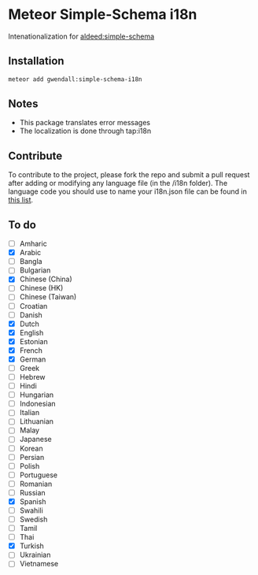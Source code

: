Meteor Simple-Schema i18n
=========================

Intenationalization for [aldeed:simple-schema](http://github.com/aldeed/meteor-simple-schema)

Installation  
------------

``` sh
meteor add gwendall:simple-schema-i18n
```

Notes
-----

- This package translates error messages  
- The localization is done through tap:i18n

Contribute
----------

To contribute to the project, please fork the repo and submit a pull request after adding or modifying any language file (in the /i18n folder).   The language code you should use to name your i18n.json file can be found in [this list](https://github.com/TAPevents/tap-i18n/blob/master/lib/plugin/etc/language_names.js).

To do
-----

- [ ] Amharic
- [x] Arabic
- [ ] Bangla
- [ ] Bulgarian
- [x] Chinese (China)
- [ ] Chinese (HK)
- [ ] Chinese (Taiwan)
- [ ] Croatian
- [ ] Danish
- [x] Dutch
- [x] English
- [x] Estonian
- [x] French
- [x] German
- [ ] Greek
- [ ] Hebrew
- [ ] Hindi
- [ ] Hungarian
- [ ] Indonesian
- [ ] Italian
- [ ] Lithuanian
- [ ] Malay
- [ ] Japanese
- [ ] Korean
- [ ] Persian
- [ ] Polish
- [ ] Portuguese
- [ ] Romanian
- [ ] Russian
- [x] Spanish
- [ ] Swahili
- [ ] Swedish
- [ ] Tamil
- [ ] Thai
- [x] Turkish
- [ ] Ukrainian
- [ ] Vietnamese
